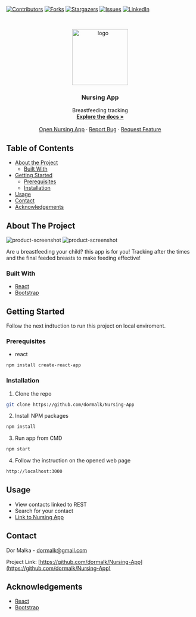 <!--
*** Thanks for checking out this README Template. If you have a suggestion that would
*** make this better, please fork the repo and create a pull request or simply open
*** an issue with the tag "enhancement".
*** Thanks again! Now go create something AMAZING! :D
***
***
***
*** To avoid retyping too much info. Do a search and replace for the following:
*** github_username, repo, twitter_handle, email
-->





<!-- PROJECT SHIELDS -->
<!--
*** I'm using markdown "reference style" links for readability.
*** Reference links are enclosed in brackets [ ] instead of parentheses ( ).
*** See the bottom of this document for the declaration of the reference variables
*** for contributors-url, forks-url, etc. This is an optional, concise syntax you may use.
*** https://www.markdownguide.org/basic-syntax/#reference-style-links
-->
[![Contributors][contributors-shield]][contributors-url]
[![Forks][forks-shield]][forks-url]
[![Stargazers][stars-shield]][stars-url]
[![Issues][issues-shield]][issues-url]
[![LinkedIn][linkedin-shield]][linkedin-url]
<!--[![MIT License][license-shield]][license-url]-->



<!-- PROJECT LOGO -->
<br />
<p align="center">
  <a href="https://github.com/dormalk/Nursing-App">
    <img src="https://robohash.org/2" alt="logo" width="150" height="150"/>
  </a>

  <h3 align="center">Nursing App</h3>

  <p align="center">
    Breastfeeding tracking 
    <br />
    <a href="https://github.com/dormalk/Nursing-App"><strong>Explore the docs »</strong></a>
    <br />
    <br />
    <a href="https://young-fjord-54178.herokuapp.com/" target="_blank">Open Nursing App</a>
    ·
    <a href="https://github.com/dormalk/Nursing-App/issues">Report Bug</a>
    ·
    <a href="https://github.com/dormalk/Nursing-App/issues">Request Feature</a>
  </p>
</p>



<!-- TABLE OF CONTENTS -->
## Table of Contents

* [About the Project](#about-the-project)
  * [Built With](#built-with)
* [Getting Started](#getting-started)
  * [Prerequisites](#prerequisites)
  * [Installation](#installation)
* [Usage](#usage)
* [Contact](#contact)
* [Acknowledgements](#acknowledgements)
<!--* [Contributing](#contributing)
* [Roadmap](#roadmap)
* [License](#license)-->



<!-- ABOUT THE PROJECT -->
## About The Project

![product-screenshot][product-screenshot1]
![product-screenshot][product-screenshot2]


Are u breastfeeding your child? this app is for you!
Tracking after the times and the final feeded breasts to make feeding effective!

### Built With

  * [React](https://reactjs.org/)
  * [Bootstrap](https://getbootstrap.com/)



<!-- GETTING STARTED -->
## Getting Started

Follow the next indtuction to run this project on local enviroment.
### Prerequisites

* react
```sh
npm install create-react-app
```

### Installation
 
1. Clone the repo
```sh
git clone https://github.com/dormalk/Nursing-App
```
2. Install NPM packages
```sh
npm install
```
3. Run app from CMD
```sh
npm start
```
4. Follow the instruction on the opened web page
```sh
http://localhost:3000
```

<!-- USAGE EXAMPLES -->
## Usage
  - View contacts linked to REST
  - Search for your contact 
  - <a href="https://young-fjord-54178.herokuapp.com/" target="_blank">Link to Nursing App</a>
<!--_For more examples, please refer to the [Documentation](https://example.com)_-->



<!-- ROADMAP -->
<!--## Roadmap

See the [open issues](https://github.com/dormalk/Nursing-App/issues) for a list of proposed features (and known issues).



CONTRIBUTING
## Contributing

Contributions are what make the open source community such an amazing place to be learn, inspire, and create. Any contributions you make are **greatly appreciated**.

1. Fork the Project
2. Create your Feature Branch (`git checkout -b feature/AmazingFeature`)
3. Commit your Changes (`git commit -m 'Add some AmazingFeature'`)
4. Push to the Branch (`git push origin feature/AmazingFeature`)
5. Open a Pull Request

-->

<!-- LICENSE
## License

Distributed under the MIT License. See `LICENSE` for more information.

-->

<!-- CONTACT -->
## Contact

Dor Malka - [dormalk@gmail.com](mailto:dormalk@gmail.com)

Project Link: [https://github.com/dormalk/Nursing-App](https://github.com/dormalk/Nursing-App)



<!-- ACKNOWLEDGEMENTS -->
## Acknowledgements

  * [React](https://reactjs.org/)
  * [Bootstrap](https://getbootstrap.com/)





<!-- MARKDOWN LINKS & IMAGES -->
<!-- https://www.markdownguide.org/basic-syntax/#reference-style-links -->
[contributors-shield]: https://img.shields.io/github/contributors/dormalk/Nursing-App.svg?style=flat-square
[contributors-url]: https://github.com/dormalk/Nursing-App/graphs/contributors
[forks-shield]: https://img.shields.io/github/forks/dormalk/Nursing-App.svg?style=flat-square
[forks-url]: https://github.com/dormalk/Nursing-App/network/members
[stars-shield]: https://img.shields.io/github/stars/dormalk/Nursing-App.svg?style=flat-square
[stars-url]: https://github.com/dormalk/Nursing-App/stargazers
[issues-shield]: https://img.shields.io/github/issues/dormalk/Nursing-App.svg?style=flat-square
[issues-url]: https://github.com/dormalk/Nursing-App/issues
[license-shield]: https://img.shields.io/github/license/dormalk/Nursing-App.svg?style=flat-square
[license-url]: https://github.com/dormalk/Nursing-App/blob/master/LICENSE.txt
[linkedin-shield]: https://img.shields.io/badge/-LinkedIn-black.svg?style=flat-square&logo=linkedin&colorB=555
[linkedin-url]: https://www.linkedin.com/in/dor-malka-444b94116/
[product-screenshot1]: https://i.imgur.com/uhtqblj.png
[product-screenshot2]: https://i.imgur.com/wqZd31m.png


